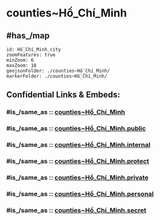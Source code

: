# counties~Hồ_Chí_Minh 

## #has_/map 

```leaflet
id: Hồ_Chí_Minh_city
zoomFeatures: true 
minZoom: 6 
maxZoom: 18
geojsonFolder: ./counties~Hồ_Chí_Minh/
markerFolder: ./counties~Hồ_Chí_Minh/
```




## Confidential Links & Embeds: 

### #is_/same_as :: [counties~Hồ_Chí_Minh](/_Standards/Earth/Continent/Asia/Asia~South~East/Vietnam/Provinces~Vietnam/Hồ_Chí_Minh-City/counties~Hồ_Chí_Minh.md) 

### #is_/same_as :: [counties~Hồ_Chí_Minh.public](/_public/Earth/Continent/Asia/Asia~South~East/Vietnam/Provinces~Vietnam/Hồ_Chí_Minh-City/counties~Hồ_Chí_Minh.public.md) 

### #is_/same_as :: [counties~Hồ_Chí_Minh.internal](/_internal/Earth/Continent/Asia/Asia~South~East/Vietnam/Provinces~Vietnam/Hồ_Chí_Minh-City/counties~Hồ_Chí_Minh.internal.md) 

### #is_/same_as :: [counties~Hồ_Chí_Minh.protect](/_protect/Earth/Continent/Asia/Asia~South~East/Vietnam/Provinces~Vietnam/Hồ_Chí_Minh-City/counties~Hồ_Chí_Minh.protect.md) 

### #is_/same_as :: [counties~Hồ_Chí_Minh.private](/_private/Earth/Continent/Asia/Asia~South~East/Vietnam/Provinces~Vietnam/Hồ_Chí_Minh-City/counties~Hồ_Chí_Minh.private.md) 

### #is_/same_as :: [counties~Hồ_Chí_Minh.personal](/_personal/Earth/Continent/Asia/Asia~South~East/Vietnam/Provinces~Vietnam/Hồ_Chí_Minh-City/counties~Hồ_Chí_Minh.personal.md) 

### #is_/same_as :: [counties~Hồ_Chí_Minh.secret](/_secret/Earth/Continent/Asia/Asia~South~East/Vietnam/Provinces~Vietnam/Hồ_Chí_Minh-City/counties~Hồ_Chí_Minh.secret.md)

